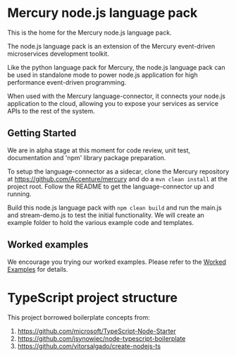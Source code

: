 # Mercury node.js language pack

This is the home for the Mercury node.js language pack.

The node.js language pack is an extension of the Mercury event-driven microservices development toolkit.

Like the python language pack for Mercury, the node.js language pack can be used in standalone mode to power node.js application for high performance event-driven programming.

When used with the Mercury language-connector, it connects your node.js application to the cloud, allowing you to expose your services as service APIs to the rest of the system.

## Getting Started

We are in alpha stage at this moment for code review, unit test, documentation and 'npm' library package preparation.

To setup the language-connector as a sidecar, clone the Mercury repository at https://github.com/Accenture/mercury and do a `mvn clean install` at the project root.
Follow the README to get the language-connector up and running.

Build this node.js language pack with `npm clean build` and run the main.js and stream-demo.js to test the initial functionality.
We will create an example folder to hold the various example code and templates.

## Worked examples

We encourage you trying our worked examples. Please refer to the [Worked Examples](EXAMPLES.md) for details.

# TypeScript project structure

This project borrowed boilerplate concepts from:

1. https://github.com/microsoft/TypeScript-Node-Starter
2. https://github.com/jsynowiec/node-typescript-boilerplate 
3. https://github.com/vitorsalgado/create-nodejs-ts
